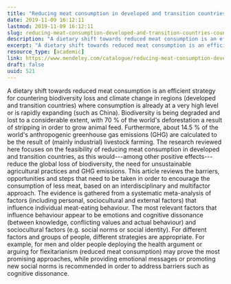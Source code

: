 ```yaml
---
title: "Reducing meat consumption in developed and transition countries to counter climate change and biodiversity loss: a review of influence factors"
date: 2019-11-09 16:12:11
lastmod: 2019-11-09 16:12:11
slug: reducing-meat-consumption-developed-and-transition-countries-counter-climate-change-and
description: "A dietary shift towards reduced meat consumption is an efficient strategy for countering biodiversity loss and climate change in regions (developed and transition countries) where consumption is already at a very high level or is rapidly expanding (such as China). Biodiversity is being degraded and lost to a considerable extent, with 70 % of the world’s deforestation a result of stripping in order to grow animal feed. Furthermore, about 14.5 % of the world’s anthropogenic greenhouse gas emissions (GHG) are calculated to be the result of (mainly industrial) livestock farming."
excerpt: "A dietary shift towards reduced meat consumption is an efficient strategy for countering biodiversity loss and climate change in regions (developed and transition countries) where consumption is already at a very high level or is rapidly expanding (such as China). Biodiversity is being degraded and lost to a considerable extent, with 70 % of the world’s deforestation a result of stripping in order to grow animal feed. Furthermore, about 14.5 % of the world’s anthropogenic greenhouse gas emissions (GHG) are calculated to be the result of (mainly industrial) livestock farming."
resource_type: [academic]
link: https://www.mendeley.com/catalogue/reducing-meat-consumption-developed-transition-countries-counter-climate-change-biodiversity-loss-re-1/
draft: false
uuid: 521
---
```

A dietary shift towards reduced meat consumption is an efficient
strategy for countering biodiversity loss and climate change in regions
(developed and transition countries) where consumption is already at a
very high level or is rapidly expanding (such as China). Biodiversity is
being degraded and lost to a considerable extent, with 70 % of the
world's deforestation a result of stripping in order to grow animal
feed. Furthermore, about 14.5 % of the world's anthropogenic greenhouse
gas emissions (GHG) are calculated to be the result of (mainly
industrial) livestock farming. The research reviewed here focuses on the
feasibility of reducing meat consumption in developed and transition
countries, as this would---among other positive effects---reduce the
global loss of biodiversity, the need for unsustainable agricultural
practices and GHG emissions. This article reviews the barriers,
opportunities and steps that need to be taken in order to encourage the
consumption of less meat, based on an interdisciplinary and multifactor
approach. The evidence is gathered from a systematic meta-analysis of
factors (including personal, sociocultural and external factors) that
influence individual meat-eating behaviour. The most relevant factors
that influence behaviour appear to be emotions and cognitive dissonance
(between knowledge, conflicting values and actual behaviour) and
sociocultural factors (e.g. social norms or social identity). For
different factors and groups of people, different strategies are
appropriate. For example, for men and older people deploying the health
argument or arguing for flexitarianism (reduced meat consumption) may
prove the most promising approaches, while providing emotional messages
or promoting new social norms is recommended in order to address
barriers such as cognitive dissonance.
